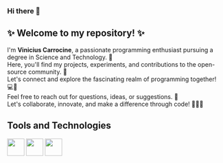 ### Hi there 👋

## ✨ Welcome to my repository! ✨
I'm **Vinicius Carrocine**, a passionate programming enthusiast pursuing a degree in Science and Technology. 🚀<br>
Here, you'll find my projects, experiments, and contributions to the open-source community. 🌟<br>
Let's connect and explore the fascinating realm of programming together! 💻🌈<br>
Feel free to reach out for questions, ideas, or suggestions. 📩<br>
Let's collaborate, innovate, and make a difference through code! 👥💡💪

## Tools and Technologies
<img src="https://images.vexels.com/media/users/3/166179/isolated/preview/b83d6b47a9502dfaf535087627a8bf96-icone-da-linguagem-de-programacao-c.png" width="40" height="40"/>
<img src="https://upload.wikimedia.org/wikipedia/commons/thumb/3/38/HTML5_Badge.svg/2048px-HTML5_Badge.svg.png" width="40" height="40"/>
<img src="https://icon-library.com/images/css-icon-png/css-icon-png-0.jpg" width="40" height="40"/>
